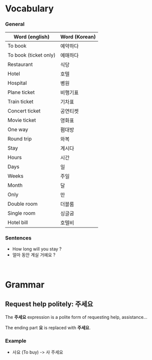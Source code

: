 # Vocabulary

### General

| Word (english)        | Word (Korean) |
| --------------------- | ------------- |
| To book               | 예약하다      |
| To book (ticket only) | 예매하다      |
| Restaurant            | 식당          |
| Hotel                 | 호텔          |
| Hospital              | 볭원          |
| Plane ticket          | 비행기표      |
| Train ticket          | 기차표        |
| Concert ticket        | 공연티켓      |
| Movie ticket          | 영화표        |
| One way               | 폄대방        |
| Round trip            | 와복          |
| Stay                  | 계시다        |
| Hours                 | 시간          |
| Days                  | 일            |
| Weeks                 | 주일          |
| Month                 | 달            |
| Only                  | 만            |
| Double room           | 더블룸        |
| Single room           | 싱글굼        |
| Hotel bill            | 호텔비        |

### Sentences

- How long will you stay ?
- 얼마 동안 계실 거예요 ?

<br />

# Grammar

## Request help politely: **주세요**

The **주세요** expression is a polite form of requesting help, assistance...

The ending part **요** is replaced with **주세요**.

### Example

- 사요 (To buy) -> 사 주세요
